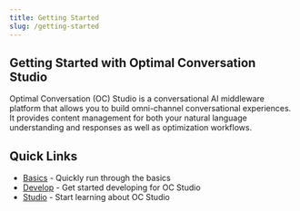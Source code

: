```yaml
---
title: Getting Started
slug: /getting-started
---
```


## Getting Started with Optimal Conversation Studio

Optimal Conversation (OC) Studio is a conversational AI middleware platform that allows you to build omni-channel conversational experiences.  It provides content management for both your natural language understanding and responses as well as optimization workflows.

## Quick Links

* [Basics](./basics/conversational-ai) - Quickly run through the basics
* [Develop](./development/overview.md) - Get started developing for OC Studio
* [Studio](./studio/architectures.md) - Start learning about OC Studio

